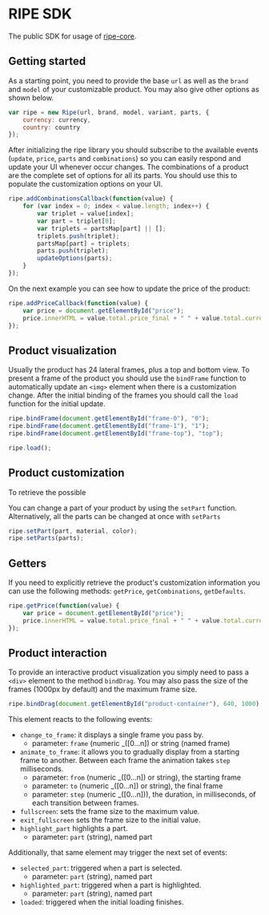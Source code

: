 # RIPE SDK
The public SDK for usage of [ripe-core](https://github.com/ripe-tech/ripe-core).

## Getting started
As a starting point, you need to provide the base `url` as well as the `brand` and `model` of your customizable product. You may also give other options as shown below.

```javascript
var ripe = new Ripe(url, brand, model, variant, parts, {
    currency: currency,
    country: country
});
```

After initializing the ripe library you should subscribe to the available events (`update`, `price`, `parts` and `combinations`) so you can easily respond and update your UI whenever occur changes. The combinations of a product are the complete set of options for all its parts. You should use this to populate the customization options on your UI.

```javascript
ripe.addCombinationsCallback(function(value) {
    for (var index = 0; index < value.length; index++) {
        var triplet = value[index];
        var part = triplet[0];
        var triplets = partsMap[part] || [];
        triplets.push(triplet);
        partsMap[part] = triplets;
        parts.push(triplet);
        updateOptions(parts);
    }
});
```

On the next example you can see how to update the price of the product:

```javascript
ripe.addPriceCallback(function(value) {
    var price = document.getElementById("price");
    price.innerHTML = value.total.price_final + " " + value.total.currency;
});
```

## Product visualization
Usually the product has 24 lateral frames, plus a top and bottom view.
To present a frame of the product you should use the `bindFrame` function to automatically update an `<img>` element when there is a customization change. After the initial binding of the frames you should call the `load` function for the initial update.

```javascript
ripe.bindFrame(document.getElementById("frame-0"), "0");
ripe.bindFrame(document.getElementById("frame-1"), "1");
ripe.bindFrame(document.getElementById("frame-top"), "top");

ripe.load();
```

## Product customization
To retrieve the possible


You can change a part of your product by using the `setPart` function. Alternatively, all the parts can be changed at once with `setParts`

```javascript
ripe.setPart(part, material, color);
ripe.setParts(parts);
```

## Getters
If you need to explicitly retrieve the product's customization information you can use the following methods: `getPrice`, `getCombinations`, `getDefaults`.
```javascript
ripe.getPrice(function(value) {
    var price = document.getElementById("price");
    price.innerHTML = value.total.price_final + " " + value.total.currency;
});
```

## Product interaction
To provide an interactive product visualization you simply need to pass a `<div>` element to the method `bindDrag`. You may also pass the size of the frames (1000px by default) and the maximum frame size.

```javascript
ripe.bindDrag(document.getElementById("product-container"), 640, 1000);
```

This element reacts to the following events:
- `change_to_frame`: it displays a single frame you pass by.
    - parameter: `frame` (numeric _([0...n]) or string (named frame)
- `animate_to_frame`: it allows you to gradually display from a starting frame to another. Between each frame the animation takes `step` milliseconds.
    - parameter: `from` (numeric _([0...n]) or string), the starting frame
    - parameter: `to` (numeric _([0...n]) or string), the final frame
    - parameter: `step` (numeric _([0...n])), the duration, in milliseconds, of each transition between frames.
- `fullscreen`: sets the frame size to the maximum value.
- `exit_fullscreen` sets the frame size to the initial value.
- `highlight_part` highlights a part.
    - parameter: `part` (string), named part

Additionally, that same element may trigger the next set of events:
- `selected_part`: triggered when a part is selected.
    - parameter: `part` (string), named part
- `highlighted_part`: triggered when a part is highlighted.
    - parameter: `part` (string), named part
- `loaded`: triggered when the initial loading finishes.
